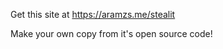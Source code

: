 Get this site at <a href="https://aramzs.me/stealit">https://aramzs.me/stealit</a>

Make your own copy from it's open source code!
